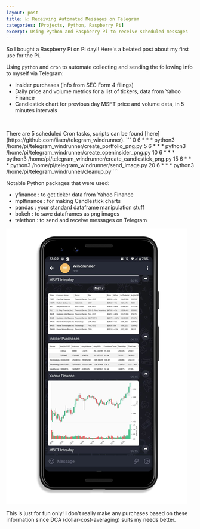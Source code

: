 ```yaml
---
layout: post
title: 📈 Receiving Automated Messages on Telegram
categories: [Projects, Python, Raspberry Pi]
excerpt: Using Python and Raspberry Pi to receive scheduled messages
---
```


So I bought a Raspberry Pi on Pi day!! Here's a belated post about my first use for the Pi.  

Using `python` and `cron` to automate collecting and sending the following info to myself via Telegram:
- Insider purchases (info from SEC Form 4 filings)
- Daily price and volume metrics for a list of tickers, data from Yahoo Finance  
- Candlestick chart for previous day MSFT price and volume data, in 5 minutes intervals  

<p>&nbsp;</p>
There are 5 scheduled Cron tasks, scripts can be found [here](https://github.com/iiaen/telegram_windrunner).
```
0 6 * * * python3 /home/pi/telegram_windrunner/create_portfolio_png.py
5 6 * * * python3 /home/pi/telegram_windrunner/create_openinsider_png.py
10 6 * * * python3 /home/pi/telegram_windrunner/create_candlestick_png.py
15 6 * * * python3 /home/pi/telegram_windrunner/send_image.py
20 6 * * * python3 /home/pi/telegram_windrunner/cleanup.py
```  
 
Notable Python packages that were used:
- yfinance : to get ticker data from Yahoo Finance
- mplfinance : for making Candlestick charts
- pandas : your standard dataframe manipulation stuff
- bokeh : to save dataframes as png images
- telethon : to send and receive messages on Telegram
  
  
![Alt text](https://raw.githubusercontent.com/iiaen/iiaen.github.io/master/images/post_images/WindrunnerMockup65.png "Mockup")    
  
 This is just for fun only! I don't really make any purchases based on these information since DCA (dollar-cost-averaging) suits my needs better. 
  
